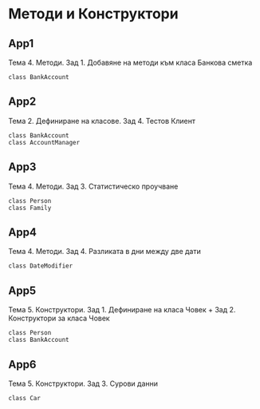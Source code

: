 # Методи и Конструктори

## App1
Тема 4. Методи. Зад 1. Добавяне на методи към класа Банкова сметка 
```
class BankAccount
```

## App2
Тема 2. Дефиниране на класове. Зад 4. Тестов Клиент 
```
class BankAccount
class AccountManager
```

## App3
Тема 4. Методи. Зад 3. Статистическо проучване
```
class Person
class Family
```

## App4
Тема 4. Методи. Зад 4. Разликата в дни между две дати
```
class DateModifier
```

## App5
Тема 5. Конструктори. Зад 1. Дефиниране на класа Човек + Зад 2. Конструктори за класа Човек
```
class Person
class BankAccount
```

## App6
Тема 5. Конструктори. Зад 3. Сурови данни
```
class Car
```
